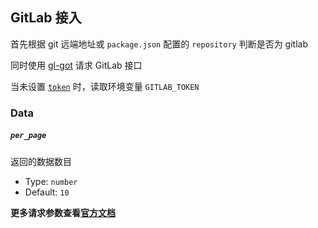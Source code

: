 ## GitLab 接入

首先根据 git 远端地址或 `package.json` 配置的 `repository` 判断是否为 gitlab

同时使用 [gl-got](https://github.com/singapore/gl-got) 请求 GitLab 接口

当未设置 [`token`](./configuration.md#token) 时，读取环境变量 `GITLAB_TOKEN`

### Data

##### `per_page`

返回的数据数目

- Type: `number`
- Default: `10`

**更多请求参数查看[官方文档](https://docs.gitlab.com/ee/api/issues.html#list-issues)**
